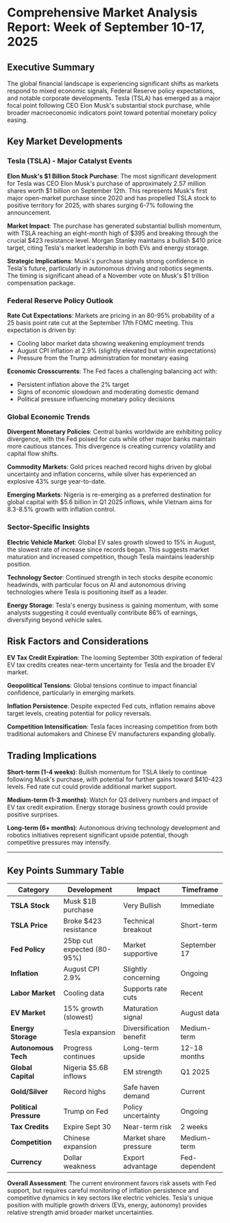 # Comprehensive Market Analysis Report: Week of September 10-17, 2025

## Executive Summary

The global financial landscape is experiencing significant shifts as markets respond to mixed economic signals, Federal Reserve policy expectations, and notable corporate developments. Tesla (TSLA) has emerged as a major focal point following CEO Elon Musk's substantial stock purchase, while broader macroeconomic indicators point toward potential monetary policy easing.

## Key Market Developments

### Tesla (TSLA) - Major Catalyst Events

**Elon Musk's $1 Billion Stock Purchase**: The most significant development for Tesla was CEO Elon Musk's purchase of approximately 2.57 million shares worth $1 billion on September 12th. This represents Musk's first major open-market purchase since 2020 and has propelled TSLA stock to positive territory for 2025, with shares surging 6-7% following the announcement.

**Market Impact**: The purchase has generated substantial bullish momentum, with TSLA reaching an eight-month high of $395 and breaking through the crucial $423 resistance level. Morgan Stanley maintains a bullish $410 price target, citing Tesla's market leadership in both EVs and energy storage.

**Strategic Implications**: Musk's purchase signals strong confidence in Tesla's future, particularly in autonomous driving and robotics segments. The timing is significant ahead of a November vote on Musk's $1 trillion compensation package.

### Federal Reserve Policy Outlook

**Rate Cut Expectations**: Markets are pricing in an 80-95% probability of a 25 basis point rate cut at the September 17th FOMC meeting. This expectation is driven by:
- Cooling labor market data showing weakening employment trends
- August CPI inflation at 2.9% (slightly elevated but within expectations)
- Pressure from the Trump administration for monetary easing

**Economic Crosscurrents**: The Fed faces a challenging balancing act with:
- Persistent inflation above the 2% target
- Signs of economic slowdown and moderating domestic demand
- Political pressure influencing monetary policy decisions

### Global Economic Trends

**Divergent Monetary Policies**: Central banks worldwide are exhibiting policy divergence, with the Fed poised for cuts while other major banks maintain more cautious stances. This divergence is creating currency volatility and capital flow shifts.

**Commodity Markets**: Gold prices reached record highs driven by global uncertainty and inflation concerns, while silver has experienced an explosive 43% surge year-to-date.

**Emerging Markets**: Nigeria is re-emerging as a preferred destination for global capital with $5.6 billion in Q1 2025 inflows, while Vietnam aims for 8.3-8.5% growth with inflation control.

### Sector-Specific Insights

**Electric Vehicle Market**: Global EV sales growth slowed to 15% in August, the slowest rate of increase since records began. This suggests market maturation and increased competition, though Tesla maintains leadership position.

**Technology Sector**: Continued strength in tech stocks despite economic headwinds, with particular focus on AI and autonomous driving technologies where Tesla is positioning itself as a leader.

**Energy Storage**: Tesla's energy business is gaining momentum, with some analysts suggesting it could eventually contribute 86% of earnings, diversifying beyond vehicle sales.

## Risk Factors and Considerations

**EV Tax Credit Expiration**: The looming September 30th expiration of federal EV tax credits creates near-term uncertainty for Tesla and the broader EV market.

**Geopolitical Tensions**: Global tensions continue to impact financial confidence, particularly in emerging markets.

**Inflation Persistence**: Despite expected Fed cuts, inflation remains above target levels, creating potential for policy reversals.

**Competition Intensification**: Tesla faces increasing competition from both traditional automakers and Chinese EV manufacturers expanding globally.

## Trading Implications

**Short-term (1-4 weeks)**: Bullish momentum for TSLA likely to continue following Musk's purchase, with potential for further gains toward $410-423 levels. Fed rate cut could provide additional market support.

**Medium-term (1-3 months)**: Watch for Q3 delivery numbers and impact of EV tax credit expiration. Energy storage business growth could provide positive surprises.

**Long-term (6+ months)**: Autonomous driving technology development and robotics initiatives represent significant upside potential, though competitive pressures may intensify.

---

## Key Points Summary Table

| Category | Development | Impact | Timeframe |
|----------|-------------|---------|-----------|
| **TSLA Stock** | Musk $1B purchase | Very Bullish | Immediate |
| **TSLA Price** | Broke $423 resistance | Technical breakout | Short-term |
| **Fed Policy** | 25bp cut expected (80-95%) | Market supportive | September 17 |
| **Inflation** | August CPI 2.9% | Slightly concerning | Ongoing |
| **Labor Market** | Cooling data | Supports rate cuts | Recent |
| **EV Market** | 15% growth (slowest) | Maturation signal | August data |
| **Energy Storage** | Tesla expansion | Diversification benefit | Medium-term |
| **Autonomous Tech** | Progress continues | Long-term upside | 12-18 months |
| **Global Capital** | Nigeria $5.6B inflows | EM strength | Q1 2025 |
| **Gold/Silver** | Record highs | Safe haven demand | Current |
| **Political Pressure** | Trump on Fed | Policy uncertainty | Ongoing |
| **Tax Credits** | Expire Sept 30 | Near-term risk | 2 weeks |
| **Competition** | Chinese expansion | Market share pressure | Medium-term |
| **Currency** | Dollar weakness | Export advantage | Fed-dependent |

**Overall Assessment**: The current environment favors risk assets with Fed support, but requires careful monitoring of inflation persistence and competitive dynamics in key sectors like electric vehicles. Tesla's unique position with multiple growth drivers (EVs, energy, autonomy) provides relative strength amid broader market uncertainties.